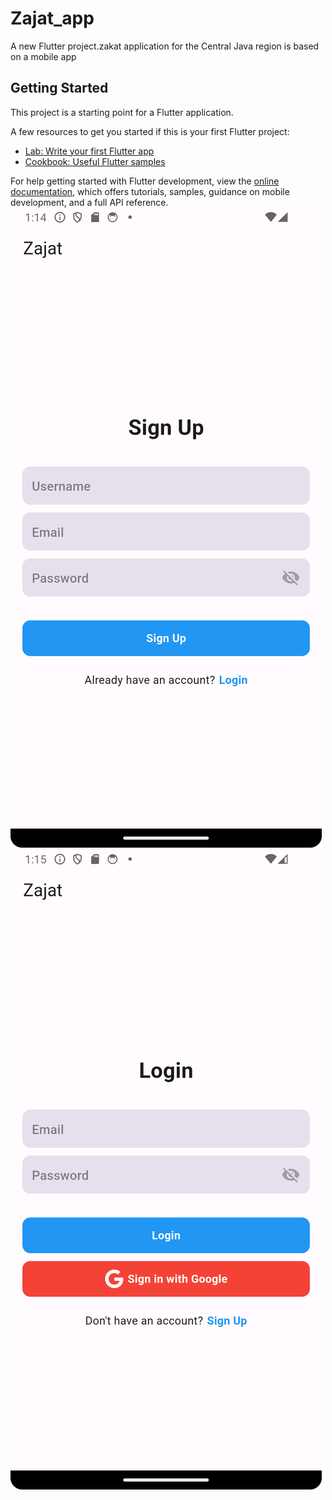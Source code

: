 # Zajat_app

A new Flutter project.zakat application for the Central Java region is based on a mobile app

## Getting Started

This project is a starting point for a Flutter application.

A few resources to get you started if this is your first Flutter project:

- [Lab: Write your first Flutter app](https://docs.flutter.dev/get-started/codelab)
- [Cookbook: Useful Flutter samples](https://docs.flutter.dev/cookbook)

For help getting started with Flutter development, view the
[online documentation](https://docs.flutter.dev/), which offers tutorials,
samples, guidance on mobile development, and a full API reference.
![Screenshot_20240112_131446.png](Screenshot_20240112_131446.png)
![Screenshot_20240112_131522.png](Screenshot_20240112_131522.png)